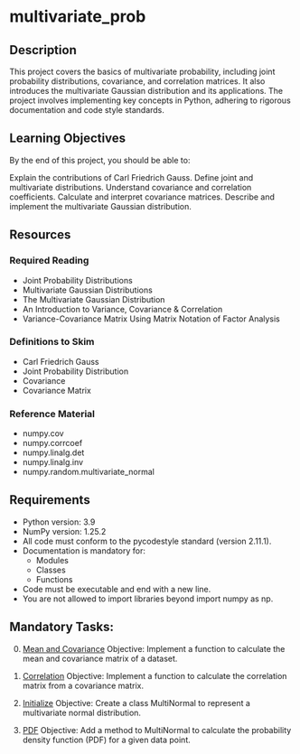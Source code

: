 # multivariate_prob
## Description
This project covers the basics of multivariate probability, including joint probability distributions, covariance, and correlation matrices. It also introduces the multivariate Gaussian distribution and its applications. The project involves implementing key concepts in Python, adhering to rigorous documentation and code style standards.

## Learning Objectives
By the end of this project, you should be able to:

Explain the contributions of Carl Friedrich Gauss.
Define joint and multivariate distributions.
Understand covariance and correlation coefficients.
Calculate and interpret covariance matrices.
Describe and implement the multivariate Gaussian distribution.

## Resources
### Required Reading
* Joint Probability Distributions
* Multivariate Gaussian Distributions
* The Multivariate Gaussian Distribution
* An Introduction to Variance, Covariance & Correlation
* Variance-Covariance Matrix Using Matrix Notation of Factor Analysis

### Definitions to Skim
* Carl Friedrich Gauss
* Joint Probability Distribution
* Covariance
* Covariance Matrix
### Reference Material
* numpy.cov
* numpy.corrcoef
* numpy.linalg.det
* numpy.linalg.inv
* numpy.random.multivariate_normal

## Requirements
* Python version: 3.9
* NumPy version: 1.25.2
* All code must conform to the pycodestyle standard (version 2.11.1).
* Documentation is mandatory for:
    * Modules
    * Classes
    * Functions
* Code must be executable and end with a new line.
* You are not allowed to import libraries beyond import numpy as np.

## Mandatory Tasks:
0. [Mean and Covariance](/math/multivariate_prob/0-mean_cov.py)
Objective: Implement a function to calculate the mean and covariance matrix of a dataset.

1. [Correlation](/math/multivariate_prob/1-correlation.py)
Objective: Implement a function to calculate the correlation matrix from a covariance matrix.
2. [Initialize](/math/multivariate_prob/multinormal.py)
Objective: Create a class MultiNormal to represent a multivariate normal distribution.
3. [PDF](/math/multivariate_prob/multinormal.py)
Objective: Add a method to MultiNormal to calculate the probability density function (PDF) for a given data point.
